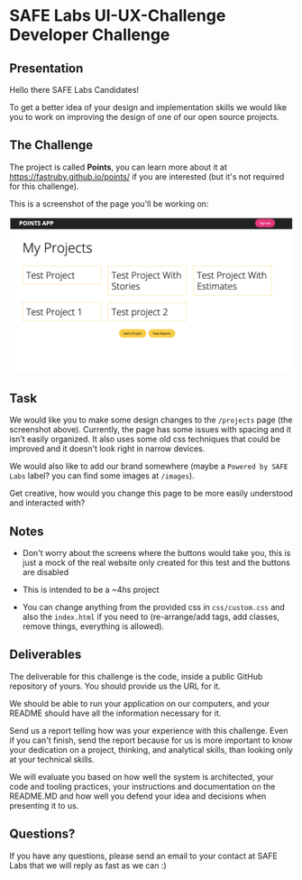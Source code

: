 # SAFE Labs UI-UX-Challenge Developer Challenge

## Presentation

Hello there SAFE Labs Candidates!

To get a better idea of your design and implementation skills we would like you to work on improving the design of one of our open source projects. 

## The Challenge

The project is called **Points**, you can learn more about it at https://fastruby.github.io/points/ if you are interested (but it's not required for this challenge).

This is a screenshot of the page you'll be working on:

![Points "projects" page screenshot](images/points-screenshot.png?raw=true)

## Task

We would like you to make some design changes to the `/projects` page (the screenshot above). Currently, the page has some issues with spacing and it isn’t easily organized. It also uses some old css techniques that could be improved and it doesn't look right in narrow devices.

We would also like to add our brand somewhere (maybe a `Powered by SAFE Labs` label? you can find some images at `/images`).

Get creative, how would you change this page to be more easily understood and interacted with? 

## Notes

* Don't worry about the screens where the buttons would take you, this is just a mock of the real website only created for this test and the buttons are disabled

* This is intended to be a ~4hs project

* You can change anything from the provided css in `css/custom.css` and also the `index.html` if you need to (re-arrange/add tags, add classes, remove things, everything is allowed).

## Deliverables

The deliverable for this challenge is the code, inside a public GitHub repository of yours. You should provide us the URL for it.

We should be able to run your application on our computers, and your README should have all the information necessary for it. 

Send us a report telling how was your experience with this challenge. Even if you can't finish, send the report because for us is more important to know your dedication on a project, thinking, and analytical skills, than looking only at your technical skills.

We will evaluate you based on how well the system is architected, your code and tooling practices, your instructions and documentation on the README.MD and how well you defend your idea and decisions when presenting it to us.

## Questions?

If you have any questions, please send an email to your contact at SAFE Labs that we will reply as fast as we can :)
